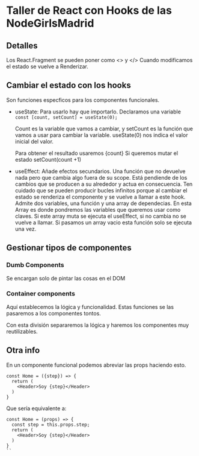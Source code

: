 # Taller de React con Hooks de las NodeGirlsMadrid

## Detalles
Los React.Fragment se pueden poner como <> y </>
Cuando modificamos el estado se vuelve a Renderizar.

## Cambiar el estado con los hooks

Son funciones especficos para los componentes funcionales.
- useState:
  Para usarlo hay que importarlo.
  Declaramos una variable 
  ``` const [count, setCount] = useState(0);```

  Count es la variable  que vamos a cambiar,
  y setCount es la función que vamos a usar para cambiar la variable. 
  useState(0) nos indica el valor inicial del valor. 

  Para obtener el resultado usaremos {count}
  Si queremos mutar el estado setCount(count +1)

- useEffect:
  Añade efectos secundarios. Una función que no devuelve nada pero que cambia algo fuera de su scope. Está pendiende de los cambios que se producen a su alrededor y actua en consecuencia. Ten cuidado que se pueden producir bucles infinitos porque al cambiar el estado se renderiza el componente y se vuelve a llamar a este hook. 
  Admite dos variables, una función y una array de dependecias. En esta Array es donde pondremos las variables que queremos usar como claves. Si este array muta se ejecuta el useEffect, si no cambia no se vuelve a llamar. 
  Si pasamos un array vacio esta función solo se ejecuta una vez.

## Gestionar tipos de componentes

### Dumb Components

Se encargan solo de pintar las cosas en el DOM

### Container components

Aquí establecemos la lógica y funcionalidad. Estas funciones se las pasaremos a los componentes tontos.

Con esta división separaremos la lógica y haremos los componentes muy reutilizables. 

## Otra info

En un componente funcional podemos abreviar las props haciendo esto.
``` 
const Home = ({step}) => {
  return (
    <Header>Soy {step}</Header>
  )
}
```

Que sería equivalente a:

```
const Home = (props) => {
  const step = this.props.step;
  return (
    <Header>Soy {step}</Header>
  )
}
``
